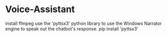 # Voice-Assistant
install ffmpeg
use the 'pyttsx3' python library to use the Windows Narrator engine to speak out the chatbot's response.
pip install 'pyttsx3'
